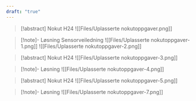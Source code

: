 ```yaml
---
draft: "true"
---
```


> [!abstract] Nokut H24
> ![[Files/Uplasserte nokutoppgaver.png]]


> [!note]- Løsning 
> Sensorveiledning
> ![[Files/Uplasserte nokutoppgaver-1.png]]
> ![[Files/Uplasserte nokutoppgaver-2.png]]



> [!abstract] Nokut H24
> ![[Files/Uplasserte nokutoppgaver-3.png]]


> [!note]- Løsning 
> ![[Files/Uplasserte nokutoppgaver-4.png]]



> [!abstract] Nokut H24
> ![[Files/Uplasserte nokutoppgaver-5.png]]


> [!note]- Løsning 
> ![[Files/Uplasserte nokutoppgaver-7.png]]







